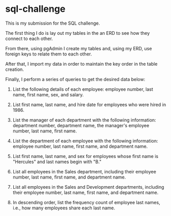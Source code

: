 # sql-challenge

This is my submission for the SQL challenge.

The first thing I do is lay out my tables in the an ERD to see how they connect to each other.

From there, using pgAdmin I create my tables and, using my ERD, use foreign keys to relate them to each other.

After that, I import my data in order to maintain the key order in the table creation. 

Finally, I perform a series of queries to get the desired data below:

 1. List the following details of each employee: employee number, last name, first name, sex, and salary.

 2. List first name, last name, and hire date for employees who were hired in 1986.

 3. List the manager of each department with the following information: department number, department name, the manager's employee number, last name, first name.

 4. List the department of each employee with the following information: employee number, last name, first name, and department name.

 5. List first name, last name, and sex for employees whose first name is "Hercules" and last names begin with "B."

 6. List all employees in the Sales department, including their employee number, last name, first name, and department name.

 7. List all employees in the Sales and Development departments, including their employee number, last name, first name, and department name.

 8. In descending order, list the frequency count of employee last names, i.e., how many employees share each last name.

